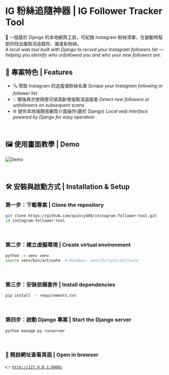 # IG 粉絲追隨神器 | IG Follower Tracker Tool

📱 一個基於 Django 的本地網頁工具，可紀錄 Instagram 粉絲清單，在變動時幫助你找出誰取消追蹤你、誰是新粉絲。<br>
*A local web tool built with Django to record your Instagram followers list — helping you identify who unfollowed you and who your new followers are.* <br>

## 🚀 專案特色 | Features

- 🔍 爬取 Instagram 的追蹤或粉絲名單 
  *Scrape your Instagram following or follower list*
- 💡 爾後再次使用便可偵測新增或取消追蹤者 
  *Detect new followers or unfollowers on subsequent scans*
- 🌐 提供本地端簡易網頁介面操作(基於 Django)
  *Local web interface powered by Django for easy operation*
<br>

## 🖼️ 使用畫面教學 | Demo
![Demo](./static/PNG/7.gif)

<br>

## 🛠️ 安裝與啟動方式 | Installation & Setup

### 第一步：下載專案 | Clone the repository

```bash
git clone https://github.com/quincy408/instagram-follower-tool.git
cd instagram-follower-tool
```
<br>

### 第二步：建立虛擬環境 | Create virtual environment

```bash
python -m venv venv
source venv/bin/activate  # Windows: venv\Scripts\activate
```
<br>

### 第三步：安裝依賴套件 | Install dependencies

```bash
pip install -r requirements.txt
```
<br>

### 第四步：啟動 Django 專案 | Start the Django server

```bash
python manage.py runserver
```

<br>

### 🎉 開啟網址查看頁面 | Open in browser<br>
👉 [`http://127.0.0.1:8000/`](http://127.0.0.1:8000/)

